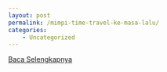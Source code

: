 ```yaml
---
layout: post
permalink: /mimpi-time-travel-ke-masa-lalu/
categories:
    - Uncategorized
---
```


[Baca Selengkapnya](/10)
